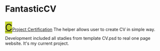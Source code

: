 # FantasticCV
<a href="https://www.codacy.com/app/ivan-vodich-l/FantasticCV/dashboard?bid=3309462"><span  style="width:52px;height:52px;line-height: 52px;font-size: 32px;background-color: #bfcf2b;stroke: #bfcf2b;fill: #bfcf2b;">C</span>Project Certification</a>
The helper allows user  to create CV in simple way.
Development included all stadies from template CV.psd to real one page website.
It's my current project.

